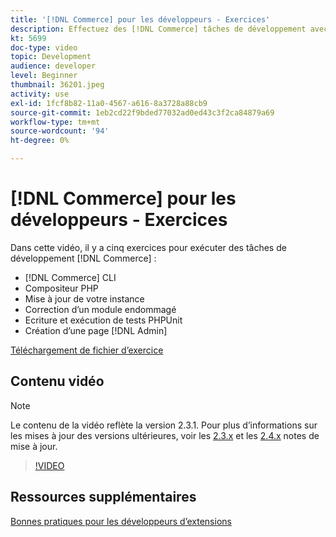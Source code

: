 ```yaml
---
title: '[!DNL Commerce] pour les développeurs - Exercices'
description: Effectuez des [!DNL Commerce] tâches de développement avec cinq exercices utiles.
kt: 5699
doc-type: video
topic: Development
audience: developer
level: Beginner
thumbnail: 36201.jpeg
activity: use
exl-id: 1fcf8b82-11a0-4567-a616-8a3728a88cb9
source-git-commit: 1eb2cd22f9bded77032ad0ed43c3f2ca84879a69
workflow-type: tm+mt
source-wordcount: '94'
ht-degree: 0%

---
```


# [!DNL Commerce] pour les développeurs - Exercices

Dans cette vidéo, il y a cinq exercices pour exécuter des tâches de développement [!DNL Commerce] :

- [!DNL Commerce] CLI
- Compositeur PHP
- Mise à jour de votre instance
- Correction d’un module endommagé
- Ecriture et exécution de tests PHPUnit
- Création d’une page [!DNL Admin]

[Téléchargement de fichier d’exercice](./assets/FreeIntro2.3.1.zip)

## Contenu vidéo

>[!NOTE]
>
>Le contenu de la vidéo reflète la version 2.3.1. Pour plus d’informations sur les mises à jour des versions ultérieures, voir les [ 2.3.x](https://devdocs.magento.com/guides/v2.3/release-notes/bk-release-notes.html) et les [2.4.x](https://devdocs.magento.com/guides/v2.4/release-notes/bk-release-notes.html) notes de mise à jour.

>[!VIDEO](https://video.tv.adobe.com/v/36201?quality=12&learn=on)

## Ressources supplémentaires

[Bonnes pratiques pour les développeurs d’extensions](https://devdocs.magento.com/guides/v2.4/ext-best-practices/bk-ext-best-practices.html)
